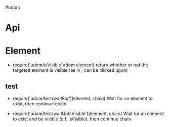 #udom

# Api


# Element

* require('udom/isVisible')(dom element)
  return whether or not the targeted element is visible (as in , can be clicked upon)


## test

* require('udom/test/waitFor')(element, chain)
Wait for an element to exist, then continue chain

* require('udom/test/waitUntilVisible')(element, chain)
Wait for an element to exist and be visible (c.f. isVisible), then continue chain


